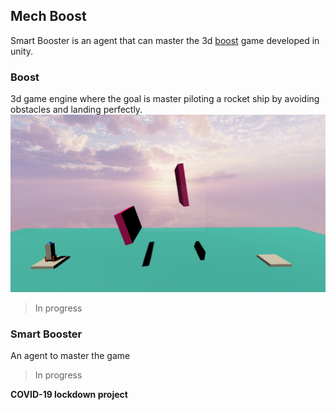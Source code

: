 ## Mech Boost

Smart Booster is an agent that can master the 3d [boost](Boost) game developed in unity.

### Boost
3d game engine where the goal is master piloting a rocket ship by avoiding obstacles and landing perfectly.
![alt text](img/level1.png "Level 1 dev")
> In progress
### Smart Booster
An agent to master the game 
> In progress


**COVID-19 lockdown project**  

